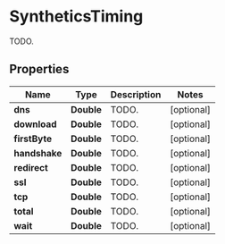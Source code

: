 

# SyntheticsTiming

TODO.
## Properties

Name | Type | Description | Notes
------------ | ------------- | ------------- | -------------
**dns** | **Double** | TODO. |  [optional]
**download** | **Double** | TODO. |  [optional]
**firstByte** | **Double** | TODO. |  [optional]
**handshake** | **Double** | TODO. |  [optional]
**redirect** | **Double** | TODO. |  [optional]
**ssl** | **Double** | TODO. |  [optional]
**tcp** | **Double** | TODO. |  [optional]
**total** | **Double** | TODO. |  [optional]
**wait** | **Double** | TODO. |  [optional]



